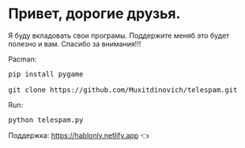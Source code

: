 # Привет, дорогие друзья.
Я буду вкладовать свои програмы. Поддержите меняб это будет полезно и вам. Cпасибо за внимания!!!

Pacman:
<pre>
pip install pygame

git clone https://github.com/Muxitdinovich/telespam.git
</pre>
Run:
<pre>
python telespam.py
</pre>
Поддержка: https://hablonly.netlify.app 👈
